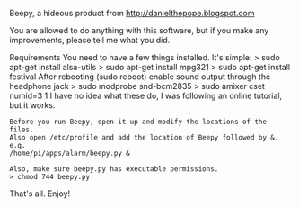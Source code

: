 Beepy, a hideous product from http://danielthepope.blogspot.com

You are allowed to do anything with this software, but if you make any
improvements, please tell me what you did.

Requirements
	You need to have a few things installed. It's simple:
		> sudo apt-get install alsa-utils
		> sudo apt-get install mpg321
		> sudo apt-get install festival
	After rebooting (sudo reboot) enable sound output through the headphone
	jack
		> sudo modprobe snd-bcm2835
		> sudo amixer cset numid=3 1
	I have no idea what these do, I was following an online	tutorial, but it
	works.

	Before you run Beepy, open it up and modify the locations of the files.
	Also open /etc/profile and add the location of Beepy followed by &.
	e.g.
	/home/pi/apps/alarm/beepy.py &

	Also, make sure beepy.py has executable permissions.
	> chmod 744 beepy.py
	
That's all. Enjoy!